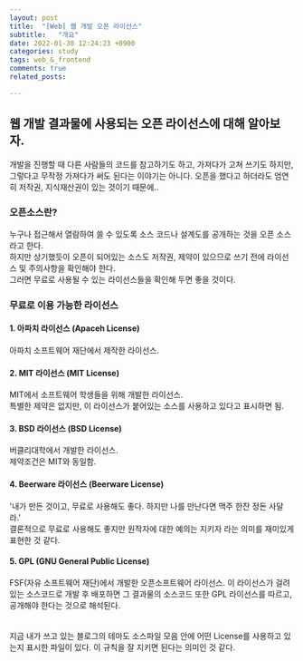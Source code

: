 ```yaml
---
layout: post
title:  "[Web] 웹 개발 오픈 라이선스"
subtitle:   "개요"
date: 2022-01-30 12:24:23 +0900
categories: study
tags: web_&_frontend
comments: true
related_posts:

---
```


## 웹 개발 결과물에 사용되는 오픈 라이선스에 대해 알아보자.<br/>

개발을 진행할 때 다른 사람들의 코드를 참고하기도 하고, 가져다가 고쳐 쓰기도 하지만, 그렇다고 무작정 가져다가 써도 된다는 이야기는 아니다.
오픈을 했다고 하더라도 엄연히 저작권, 지식재산권이 있는 것이기 때문에..<br/>

### 오픈소스란?

누구나 접근해서 열람하여 쓸 수 있도록 소스 코드나 설계도를 공개하는 것을 오픈 소스라고 한다.<br/>
하지만 상기했듯이 오픈이 되어있는 소스도 저작권, 제약이 있으므로 쓰기 전에 라이선스 및 주의사항을 확인해야 한다.<br/>
그러면 무료로 사용될 수 있는 라이선스들을 확인해 두면 좋을 것이다.<br/>

### 무료로 이용 가능한 라이선스<br/>

#### 1. 아파치 라이선스 (Apaceh License) <br/>

아파치 소프트웨어 재단에서 제작한 라이선스.<br/>

#### 2. MIT 라이선스 (MIT License) <br/>

MIT에서 소프트웨어 학생들을 위해 개발한 라이선스.<br/>
특별한 제약은 없지만, 이 라이선스가 붙어있는 소스를 사용하고 있다고 표시하면 됨.<br/>

#### 3. BSD 라이선스 (BSD License) <br/>

버클리대학에서 개발한 라이선스.<br/>
제약조건은 MIT와 동일함.<br/>

#### 4. Beerware 라이선스 (Beerware License) <br/>

'내가 만든 것이고, 무료로 사용해도 좋다. 하지만 나를 만난다면 맥주 한잔 정돈 사달라.'<br/>
결론적으로 무료로 사용해도 좋지만 원작자에 대한 예의는 지키자 라는 의미를 재미있게 표현한 것 같다.<br/>

#### 5. GPL (GNU General Public License) <br/>

FSF(자유 소프트웨어 재단)에서 개발한 오픈소프트웨어 라이선스. 이 라이선스가 걸려있는 소스코드로 개발 후 배포하면 그 결과물의 소스코드 또한 GPL 라이선스를 따르고, 공개해야 한다는 것으로 해석된다.<br/>
<br/>
<br/>
지금 내가 쓰고 있는 블로그의 테마도 소스파일 모음 안에 어떤 License를 사용하고 있는지 표시한 파일이 있다. 이 규칙을 잘 지키면 된다는 의미인 것 같다.<br/>